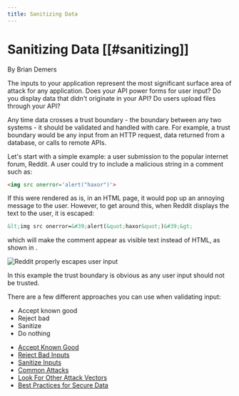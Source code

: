 ```yaml
---
title: Sanitizing Data
---
```

# Sanitizing Data [[#sanitizing]]

<div class="chapter-author">By Brian Demers</div>

The inputs to your application represent the most significant surface area of attack for any application. Does your API power forms for user input? Do you display data that didn't originate in your API? Do users upload files through your API?

Any time data crosses a trust boundary - the boundary between any two systems - it should be validated and handled with care. For example, a trust boundary would be any input from an HTTP request, data returned from a database, or calls to remote APIs.

Let's start with a simple example: a user submission to the popular internet forum, Reddit.  A user could try to include a malicious string in a comment such as:

```html
<img src onerror='alert("haxor")'>
```

If this were rendered as is, in an HTML page, it would pop up an annoying message to the user.  However, to get around this, when Reddit displays the text to the user, it is escaped:

```html
&lt;img src onerror=&#39;alert(&quot;haxor&quot;)&#39;&gt;
```

which will make the comment appear as visible text instead of HTML, as shown in <a href="#fig_sanitizing_reddit" class="figref"></a>.

![Reddit properly escapes user input](/img/books/api-security/sanitizing/images/reddit.png "Reddit properly escapes user input")

In this example the trust boundary is obvious as any user input should not be trusted.

There are a few different approaches you can use when validating input:

* Accept known good
* Reject bad
* Sanitize
* Do nothing







<section class="chapter-subsection-list"><ul><li><a href="/books/api-security/sanitizing/accept-good">Accept Known Good</a></li><li><a href="/books/api-security/sanitizing/reject-bad">Reject Bad Inputs</a></li><li><a href="/books/api-security/sanitizing/sanitize-inputs">Sanitize Inputs</a></li><li><a href="/books/api-security/sanitizing/common-attacks">Common Attacks</a></li><li><a href="/books/api-security/sanitizing/attack-vectors">Look For Other Attack Vectors</a></li><li><a href="/books/api-security/sanitizing/best-practices">Best Practices for Secure Data</a></li></ul></section>
